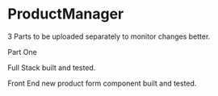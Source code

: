 # ProductManager

3 Parts to be uploaded separately to monitor changes better.

Part One
  
  Full Stack built and tested.
  
  Front End new product form component built and tested.
